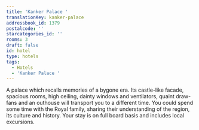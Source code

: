 ```yaml
---
title: 'Kanker Palace '
translationKey: kanker-palace
addressbook_id: 1379
postalcode: ''
starcategories_id: ''
rooms: 3
draft: false
id: hotel
type: hotels
tags:
  - Hotels
  - 'Kanker Palace '
---
```

A palace which recalls memories of a bygone era. Its castle-like facade, spacious rooms, high ceiling, dainty windows and ventilators, quaint draw-fans and an outhouse will transport you to a different time. You could spend some time with the Royal family, sharing their understanding of the region, its culture and history. Your stay is on full board basis and includes local excursions.